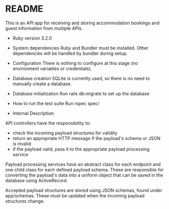 # README

This is an API app for receiving and storing accommodation bookings and guest information from multiple APIs.

* Ruby version
3.2.0

* System dependencies
Ruby and Bundler must be installed. Other dependencies will be handled by bundler during setup.

* Configuration
There is nothing to configure at this stage (no environment variables or credentials).

* Database creation
SQLite is currently used, so there is no need to manually create a database.

* Database initialization
Run rails db:migrate to set up the database

* How to run the test suite
Run rspec spec/

* Internal Description

API controllers have the responsibility to:
- check the incoming payload structures for validity
- return an appropriate HTTP message if the payload's schema or JSON is invalid
- if the payload valid, pass it to the appropriate payload processing service

Payload processing services have an abstract class for each endpoint and one child class for each defined payload schema. These are responsible for converting the payload's data into a uniform object that can be saved in the database using ActiveRecord.

Accepted payload structures are stored using JSON schemas, found under app/schemas. These must be updated when the incoming payload structures change.
